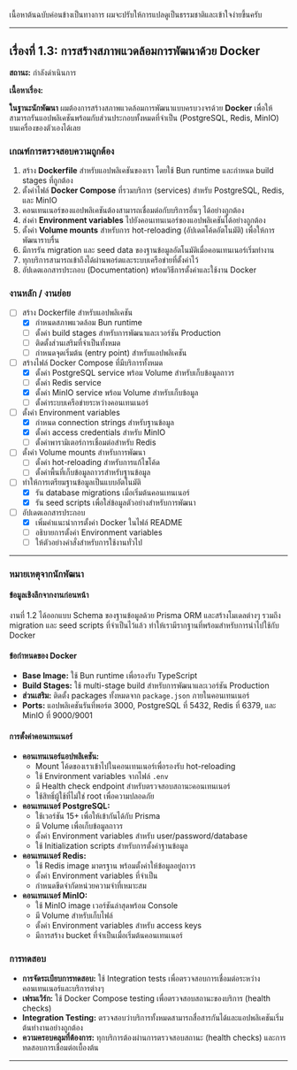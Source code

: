 เนื้อหาต้นฉบับค่อนข้างเป็นทางการ ผมจะปรับให้การแปลดูเป็นธรรมชาติและเข้าใจง่ายขึ้นครับ

---

## เรื่องที่ 1.3: การสร้างสภาพแวดล้อมการพัฒนาด้วย Docker

**สถานะ:** กำลังดำเนินการ

**เนื้อหาเรื่อง:**

**ในฐานะนักพัฒนา** ผมต้องการสร้างสภาพแวดล้อมการพัฒนาแบบครบวงจรด้วย **Docker** เพื่อให้สามารถรันแอปพลิเคชันพร้อมกับส่วนประกอบทั้งหมดที่จำเป็น (PostgreSQL, Redis, MinIO) บนเครื่องของตัวเองได้เลย

### เกณฑ์การตรวจสอบความถูกต้อง

1.  สร้าง **Dockerfile** สำหรับแอปพลิเคชันของเรา โดยใช้ Bun runtime และกำหนด build stages ที่ถูกต้อง
2.  ตั้งค่าไฟล์ **Docker Compose** ที่รวมบริการ (services) สำหรับ PostgreSQL, Redis, และ MinIO
3.  คอนเทนเนอร์ของแอปพลิเคชันต้องสามารถเชื่อมต่อกับบริการอื่นๆ ได้อย่างถูกต้อง
4.  ส่งค่า **Environment variables** ไปยังคอนเทนเนอร์ของแอปพลิเคชันได้อย่างถูกต้อง
5.  ตั้งค่า **Volume mounts** สำหรับการ hot-reloading (อัปเดตโค้ดอัตโนมัติ) เพื่อให้การพัฒนาราบรื่น
6.  มีการรัน migration และ seed data ของฐานข้อมูลอัตโนมัติเมื่อคอนเทนเนอร์เริ่มทำงาน
7.  ทุกบริการสามารถเข้าถึงได้ผ่านพอร์ตและระบบเครือข่ายที่ตั้งค่าไว้
8.  อัปเดตเอกสารประกอบ (Documentation) พร้อมวิธีการตั้งค่าและใช้งาน Docker

### งานหลัก / งานย่อย

- [ ] สร้าง Dockerfile สำหรับแอปพลิเคชัน
    - [x] กำหนดสภาพแวดล้อม Bun runtime
    - [ ] ตั้งค่า build stages สำหรับการพัฒนาและเวอร์ชัน Production
    - [ ] ติดตั้งส่วนเสริมที่จำเป็นทั้งหมด
    - [ ] กำหนดจุดเริ่มต้น (entry point) สำหรับแอปพลิเคชัน
- [ ] สร้างไฟล์ Docker Compose ที่มีบริการทั้งหมด
    - [x] ตั้งค่า PostgreSQL service พร้อม Volume สำหรับเก็บข้อมูลถาวร
    - [ ] ตั้งค่า Redis service
    - [x] ตั้งค่า MinIO service พร้อม Volume สำหรับเก็บข้อมูล
    - [ ] ตั้งค่าระบบเครือข่ายระหว่างคอนเทนเนอร์
- [ ] ตั้งค่า Environment variables
    - [x] กำหนด connection strings สำหรับฐานข้อมูล
    - [x] ตั้งค่า access credentials สำหรับ MinIO
    - [ ] ตั้งค่าพารามิเตอร์การเชื่อมต่อสำหรับ Redis
- [ ] ตั้งค่า Volume mounts สำหรับการพัฒนา
    - [ ] ตั้งค่า hot-reloading สำหรับการแก้ไขโค้ด
    - [ ] ตั้งค่าพื้นที่เก็บข้อมูลถาวรสำหรับฐานข้อมูล
- [ ] ทำให้การเตรียมฐานข้อมูลเป็นแบบอัตโนมัติ
    - [x] รัน database migrations เมื่อเริ่มต้นคอนเทนเนอร์
    - [x] รัน seed scripts เพื่อใส่ข้อมูลตัวอย่างสำหรับการพัฒนา
- [ ] อัปเดตเอกสารประกอบ
    - [x] เพิ่มคำแนะนำการตั้งค่า Docker ในไฟล์ README
    - [ ] อธิบายการตั้งค่า Environment variables
    - [ ] ให้ตัวอย่างคำสั่งสำหรับการใช้งานทั่วไป

---

### หมายเหตุจากนักพัฒนา

#### ข้อมูลเชิงลึกจากงานก่อนหน้า
งานที่ 1.2 ได้ออกแบบ Schema ของฐานข้อมูลด้วย Prisma ORM และสร้างโมเดลต่างๆ รวมถึง migration และ seed scripts ที่จำเป็นไว้แล้ว ทำให้เรามีรากฐานที่พร้อมสำหรับการนำไปใช้กับ Docker

#### ข้อกำหนดของ Docker
* **Base Image:** ใช้ Bun runtime เพื่อรองรับ TypeScript
* **Build Stages:** ใช้ multi-stage build สำหรับการพัฒนาและเวอร์ชัน Production
* **ส่วนเสริม:** ติดตั้ง packages ทั้งหมดจาก `package.json` ภายในคอนเทนเนอร์
* **Ports:** แอปพลิเคชันรันที่พอร์ต 3000, PostgreSQL ที่ 5432, Redis ที่ 6379, และ MinIO ที่ 9000/9001

#### การตั้งค่าคอนเทนเนอร์
* **คอนเทนเนอร์แอปพลิเคชัน:**
    * Mount โค้ดของเราเข้าไปในคอนเทนเนอร์เพื่อรองรับ hot-reloading
    * ใช้ Environment variables จากไฟล์ `.env`
    * มี Health check endpoint สำหรับตรวจสอบสถานะคอนเทนเนอร์
    * ใช้สิทธิ์ผู้ใช้ที่ไม่ใช่ root เพื่อความปลอดภัย
* **คอนเทนเนอร์ PostgreSQL:**
    * ใช้เวอร์ชัน 15+ เพื่อให้เข้ากันได้กับ Prisma
    * มี Volume เพื่อเก็บข้อมูลถาวร
    * ตั้งค่า Environment variables สำหรับ user/password/database
    * ใช้ Initialization scripts สำหรับการตั้งค่าฐานข้อมูล
* **คอนเทนเนอร์ Redis:**
    * ใช้ Redis image มาตรฐาน พร้อมตั้งค่าให้ข้อมูลอยู่ถาวร
    * ตั้งค่า Environment variables ที่จำเป็น
    * กำหนดขีดจำกัดหน่วยความจำที่เหมาะสม
* **คอนเทนเนอร์ MinIO:**
    * ใช้ MinIO image เวอร์ชันล่าสุดพร้อม Console
    * มี Volume สำหรับเก็บไฟล์
    * ตั้งค่า Environment variables สำหรับ access keys
    * มีการสร้าง bucket ที่จำเป็นเมื่อเริ่มต้นคอนเทนเนอร์

### การทดสอบ
* **การจัดระเบียบการทดสอบ:** ใช้ Integration tests เพื่อตรวจสอบการเชื่อมต่อระหว่างคอนเทนเนอร์และบริการต่างๆ
* **เฟรมเวิร์ก:** ใช้ Docker Compose testing เพื่อตรวจสอบสถานะของบริการ (health checks)
* **Integration Testing:** ตรวจสอบว่าบริการทั้งหมดสามารถสื่อสารกันได้และแอปพลิเคชันเริ่มต้นทำงานอย่างถูกต้อง
* **ความครอบคลุมที่ต้องการ:** ทุกบริการต้องผ่านการตรวจสอบสถานะ (health checks) และการทดสอบการเชื่อมต่อเบื้องต้น

---
